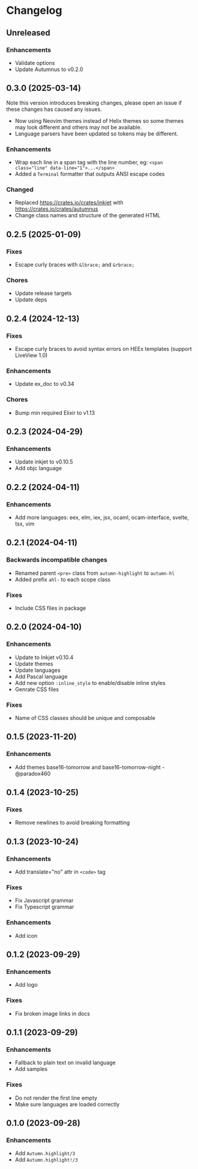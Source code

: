 # Changelog

## Unreleased

### Enhancements
  * Validate options
  * Update Autumnus to v0.2.0

## 0.3.0 (2025-03-14)

Note this version introduces breaking changes, please open an issue if these changes has caused any issues.

* Now using Neovim themes instead of Helix themes so some themes may look different and others may not be available.
* Language parsers have been updated so tokens may be different.

### Enhancements
  * Wrap each line in a span tag with the line number, eg: `<span class="line" data-line="1">...</span>`
  * Added a `Terminal` formatter that outputs ANSI escape codes

### Changed
  * Replaced https://crates.io/crates/inkjet with https://crates.io/crates/autumnus
  * Change class names and structure of the generated HTML

## 0.2.5 (2025-01-09)

### Fixes
  * Escape curly braces with `&lbrace;` and `&rbrace;`

### Chores
  * Update release targets
  * Update deps

## 0.2.4 (2024-12-13)

### Fixes
  * Escape curly braces to avoid syntax errors on HEEx templates (support LiveView 1.0)

### Enhancements
  * Update ex_doc to v0.34

### Chores
  * Bump min required Elixir to v1.13

## 0.2.3 (2024-04-29)

### Enhancements
  * Update inkjet to v0.10.5
  * Add objc language

## 0.2.2 (2024-04-11)

### Enhancements
  * Add more languages: eex, elm, iex, jsx, ocaml, ocam-interface, svelte, tsx, vim

## 0.2.1 (2024-04-11)

### Backwards incompatible changes
  * Renamed parent `<pre>` class from `autumn-highlight` to `autumn-hl`
  * Added prefix `ahl-` to each scope class

### Fixes
  * Include CSS files in package

## 0.2.0 (2024-04-10)

### Enhancements
  * Update to Inkjet v0.10.4
  * Update themes
  * Update languages
  * Add Pascal language
  * Add new option `:inline_style` to enable/disable inline styles
  * Genrate CSS files

### Fixes
  * Name of CSS classes should be unique and composable

## 0.1.5 (2023-11-20)

### Enhancements
  * Add themes base16-tomorrow and base16-tomorrow-night - @paradox460

## 0.1.4 (2023-10-25)

### Fixes
  * Remove newlines to avoid breaking formatting

## 0.1.3 (2023-10-24)

### Enhancements
  * Add translate="no" attr in `<code>` tag

### Fixes
  * Fix Javascript grammar
  * Fix Typescript grammar

### Enhancements
  * Add icon

## 0.1.2 (2023-09-29)

### Enhancements
  * Add logo

### Fixes
  * Fix broken image links in docs

## 0.1.1 (2023-09-29)

### Enhancements
  * Fallback to plain text on invalid language
  * Add samples

### Fixes
  * Do not render the first line empty
  * Make sure languages are loaded correctly

## 0.1.0 (2023-09-28)

### Enhancements
  * Add `Autumn.highlight/3`
  * Add `Autumn.highlight!/3`

